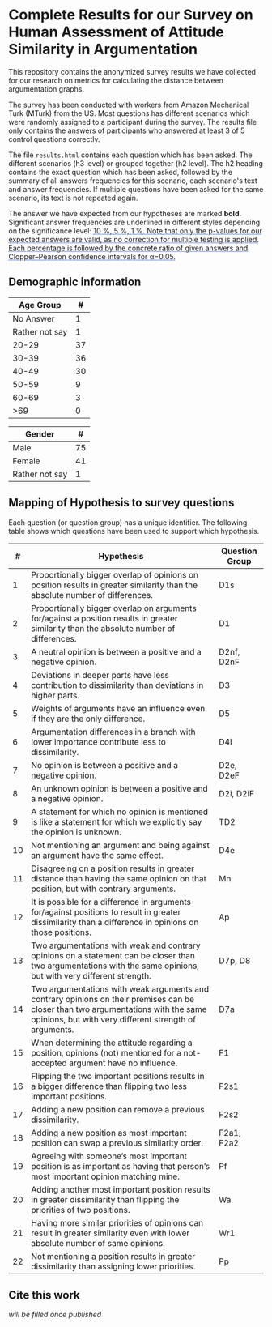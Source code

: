 # Complete Results for our Survey on Human Assessment of Attitude Similarity in Argumentation

This repository contains the anonymized survey results we have collected for our research on metrics for calculating the distance between argumentation graphs.

The survey has been conducted with workers from Amazon Mechanical Turk (MTurk) from the US.
Most questions has different scenarios which were randomly assigned to a participant during the survey.
The results file only contains the answers of participants who answered at least 3 of 5 control questions correctly.

<style>
.significant10 {
  text-decoration: underline dotted;
  text-decoration-color: rgb(0, 67, 196);
}

.significant05 {
  text-decoration: underline dashed;
  text-decoration-color: rgb(206, 117, 0);
}

.significant01 {
  text-decoration: underline;
  text-decoration-color: rgb(172, 0, 0);
}

.expected {
  font-weight: bold;
}
</style>

The file `results.html` contains each question which has been asked.
The different scenarios (h3 level) or grouped together (h2 level).
The h2 heading contains the exact question which has been asked, followed by the summary of all answers frequencies for this scenario, each scenario's text and answer frequencies.
If multiple questions have been asked for the same scenario, its text is not repeated again.

The answer we have expected from our hypotheses are marked <span class="expected">bold</span>.
Significant answer frequencies are underlined in different styles depending on the significance level: <span class="significant10">10 %<span>, <span class="significant5">5 %<span>, <span class="significant1">1 %<span>.
Note that only the p-values for our expected answers are valid, as no correction for multiple testing is applied.
Each percentage is followed by the concrete ratio of given answers and Clopper–Pearson confidence intervals for α=0.05. 

## Demographic information

| Age Group | # |
| ----------| - |
| No Answer | 1 |
| Rather not say | 1 |
| 20-29  | 37 |
| 30-39  | 36 |
| 40-49  | 30 |
| 50-59  |  9 |
| 60-69  |  3 |
| &gt;69 |  0 |

| Gender | # |
| ------ | - |
| Male   | 75 |
| Female | 41 |
| Rather not say | 1 |

## Mapping of Hypothesis to survey questions

Each question (or question group) has a unique identifier.
The following table shows which questions have been used to support which hypothesis.

| # | Hypothesis | Question Group |
| - | ---------- | -------------- |
| 1 | Proportionally bigger overlap of opinions on position results in greater similarity than the absolute number of differences. | D1s |
| 2 | Proportionally bigger overlap on arguments for/against a position results in greater similarity than the absolute number of differences. | D1 |
| 3 | A neutral opinion is between a positive and a negative opinion. | D2nf, D2nF |
| 4 | Deviations in deeper parts have less contribution to dissimilarity than deviations in higher parts. | D3 |
| 5 | Weights of arguments have an influence even if they are the only difference. | D5 |
| 6 | Argumentation differences in a branch with lower importance contribute less to dissimilarity. | D4i |
| 7 | No opinion is between a positive and a negative opinion. | D2e, D2eF |
| 8 | An unknown opinion is between a positive and a negative opinion. | D2i, D2iF |
| 9 | A statement for which no opinion is mentioned is like a statement for which we explicitly say the opinion is unknown. | TD2 |
| 10 | Not mentioning an argument and being against an argument have the same effect. | D4e |
| 11 | Disagreeing on a position results in greater distance than having the same opinion on that position, but with contrary arguments. | Mn |
| 12 | It is possible for a difference in arguments for/against positions to result in greater dissimilarity than a difference in opinions on those positions. | Ap |
| 13 | Two argumentations with weak and contrary opinions on a statement can be closer than two argumentations with the same opinions, but with very different strength. | D7p, D8 |
| 14 | Two argumentations with weak arguments and contrary opinions on their premises can be closer than two argumentations with the same opinions, but with very different strength of arguments. | D7a |
| 15 | When determining the attitude regarding a position, opinions (not) mentioned for a not-accepted argument have no influence. | F1 |
| 16 | Flipping the two important positions results in a bigger difference than flipping two less important positions. | F2s1 |
| 17 | Adding a new position can remove a previous dissimilarity. | F2s2 |
| 18 | Adding a new position as most important position can swap a previous similarity order. | F2a1, F2a2 |
| 19 | Agreeing with someone’s most important position is as important as having that person’s most important opinion matching mine. | Pf |
| 20 | Adding another most important position results in greater dissimilarity than flipping the priorities of two positions. | Wa |
| 21 | Having more similar priorities of opinions can result in greater similarity even with lower absolute number of same opinions. | Wr1 |
| 22 | Not mentioning a position results in greater dissimilarity than assigning lower priorities. | Pp |

## Cite this work

*will be filled once published*
